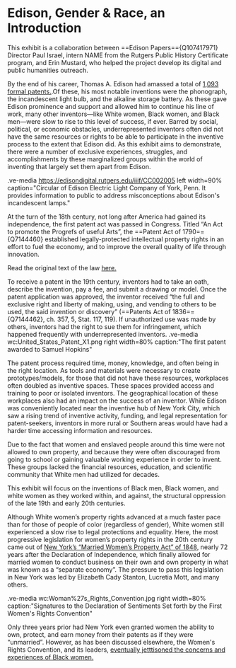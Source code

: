 # Edison, Gender & Race, an Introduction

This exhibit is a collaboration between ==Edison Papers=={Q107417971} Director Paul Israel, intern NAME from the Rutgers Public History Certificate program, and Erin Mustard, who helped the project develop its digital and public humanities outreach.

By the end of his career, Thomas A. Edison had amassed a total of [1,093 formal patents.](https://archive.org/details/edison-patent).Of these, his most notable inventions were the phonograph, the incandescent light bulb, and the alkaline storage battery. As these gave Edison prominence and support and allowed him to continue his line of work, many other inventors—like White women, Black women, and Black men—were slow to rise to this level of success, if ever. Barred by social, political, or economic obstacles, underrepresented inventors often did not have the same resources or rights to be able to participate in the inventive process to the extent that Edison did. As this exhibit aims to demonstrate, there were a number of exclusive experiences, struggles, and accomplishments by these marginalized groups within the world of inventing that largely set them apart from Edison. 

.ve-media https://edisondigital.rutgers.edu/iiif/CC002005 left width=90% caption="Circular of Edison Electric Light Company of York, Penn. It provides information to public to address misconceptions about Edison's incandescent lamps."
 

At the turn of the 18th century, not long after America had gained its independence, the first patent act was passed in Congress. Titled “An Act to promote the Progrefs of useful Arts”, the ==Patent Act of 1790=={Q7144460} established legally-protected intellectual property rights in an effort to fuel the economy, and to improve the overall quality of life through innovation. 

Read the original text of the law [here.](https://en.wikisource.org/wiki/United_States_Statutes_at_Large/Volume_1/1st_Congress/2nd_Session/Chapter_7)

To receive a patent in the 19th century, inventors had to take an oath, describe the invention, pay a fee, and submit a drawing or model. Once the patent application was approved, the inventor received “the full and exclusive right and liberty of making, using, and vending to others to be used, the said invention or discovery” (==Patents Act of 1836=={Q7144462}, ch. 357, 5, Stat. 117, 119). If unauthorized use was made by others, inventors had the right to sue them for infringement, which happened frequently with underrepresented inventors. 
.ve-media wc:United_States_Patent_X1.png right width=80% caption:"The first patent awarded to Samuel Hopkins"

The patent process required time, money, knowledge, and often being in the right location. As tools and materials were necessary to create prototypes/models, for those that did not have these resources, workplaces often doubled as inventive spaces. These spaces provided access and training to poor or isolated inventors. The geographical location of these workplaces also had an impact on the success of an inventor. While Edison was conveniently located near the inventive hub of New York City, which saw a rising trend of inventive activity, funding, and legal representation for patent-seekers, inventors in more rural or Southern areas would have had a harder time accessing information and resources.

Due to the fact that women and enslaved people around this time were not allowed to own property, and because they were often discouraged from going to school or gaining valuable working experience in order to invent. These groups lacked the financial resources, education, and scientific community that White men had utilized for decades.

This exhibit will focus on the inventions of Black men, Black women, and white women as they worked within, and against, the structural oppression of the late 19th and early 20th centuries.




Although White women’s property rights advanced at a much faster pace than for those of people of color (regardless of gender), White women still experienced a slow rise to legal protections and equality. Here, the most progressive legislation for women’s property rights in the 20th century came out of [New York’s “Married Women’s Property Act” of 1848](https://en.wikipedia.org/wiki/Married_Women%27s_Property_Acts_in_the_United_States#cite_note-khan-8), nearly 72 years after the Declaration of Independence, which finally allowed for married women to conduct business on their own and own property in what was known as a “separate economy”. The pressure to pass this legislation in New York was led by Elizabeth Cady Stanton, Lucretia Mott, and many others. 

.ve-media wc:Woman%27s_Rights_Convention.jpg right width=80% caption:"Signatures to the Declaration of Sentiments Set forth by the First Women's Rights Convention"

Only three years prior had New York even granted women the ability to own, protect, and earn money from their patents as if they were “unmarried”. However, as has been discussed elsewhere, the Women's Rights Convention, and its leaders, [eventually jetttisoned the concerns and experiences of Black women.](https://www.nps.gov/articles/black-women-and-the-fight-for-voting-rights.htm#:~:text=During%20the%2019th%20and%2020th,gain%20the%20right%20to%20vote.)

